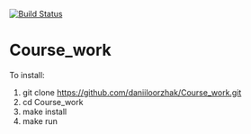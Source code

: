 [![Build Status](https://travis-ci.org/daniiloorzhak/Course_work.svg?branch=master)](https://travis-ci.org/daniiloorzhak/Course_work)
# Course_work
To install:
  1. git clone https://github.com/daniiloorzhak/Course_work.git
  2. cd Course_work
  3. make install
  4. make run
